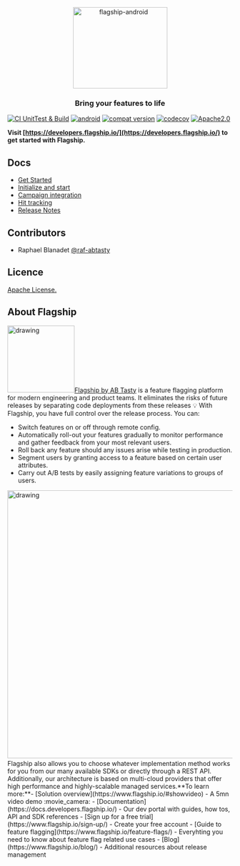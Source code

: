 <p align="center">

<img  src="https://mk0abtastybwtpirqi5t.kinstacdn.com/wp-content/uploads/picture-solutions-persona-product-flagship.jpg"  width="211"  height="182"  alt="flagship-android"  />

</p>

<h3 align="center">Bring your features to life</h3>

[![CI UnitTest & Build](https://github.com/flagship-io/flagship-android/actions/workflows/ci-unitest-build.yml/badge.svg)](https://github.com/flagship-io/flagship-android/actions/workflows/ci-unitest-build.yml)
[![android](https://img.shields.io/badge/Android-api%2021%2B-blue.svg)]()
[![compat version](https://img.shields.io/badge/Android%20compat%20version-16%2B-blue.svg)]()
[![codecov](https://codecov.io/gh/flagship-io/flagship-android/branch/master/graph/badge.svg?token=QSZQCfdi39)](https://codecov.io/gh/flagship-io/flagship-android)
[![Apache2.0](https://img.shields.io/badge/License-Apache%202.0-blue.svg)](http://www.apache.org/licenses/LICENSE-2.0)


**Visit [https://developers.flagship.io/](https://developers.flagship.io/) to get started with Flagship.**

## Docs

- [Get Started](https://docs.developers.flagship.io/docs/android-v3)
- [Initialize and start](https://docs.developers.flagship.io/docs/android-v3#getting-started)
- [Campaign integration](https://docs.developers.flagship.io/docs/android-v3#managing-visitor-campaigns-and-their-flags)
- [Hit tracking](https://docs.developers.flagship.io/docs/android-v3#hit-tracking)
- [Release Notes](https://docs.developers.flagship.io/docs/android-sdk)


## Contributors

- Raphael Blanadet [@raf-abtasty](https://github.com/raf-abtasty)

## Licence

[Apache License.](https://github.com/flagship-io/flagship-android/blob/master/LICENSE)

## About Flagship
​
<img src="https://www.flagship.io/wp-content/uploads/Flagship-horizontal-black-wake-AB.png" alt="drawing" width="150"/>
​
[Flagship by AB Tasty](https://www.flagship.io/) is a feature flagging platform for modern engineering and product teams. It eliminates the risks of future releases by separating code deployments from these releases :bulb: With Flagship, you have full control over the release process. You can:
​
- Switch features on or off through remote config.
- Automatically roll-out your features gradually to monitor performance and gather feedback from your most relevant users.
- Roll back any feature should any issues arise while testing in production.
- Segment users by granting access to a feature based on certain user attributes.
- Carry out A/B tests by easily assigning feature variations to groups of users.
​
<img src="https://www.flagship.io/wp-content/uploads/demo-setup.png" alt="drawing" width="600"/>
​
Flagship also allows you to choose whatever implementation method works for you from our many available SDKs or directly through a REST API. Additionally, our architecture is based on multi-cloud providers that offer high performance and highly-scalable managed services.
​
**To learn more:**
​
- [Solution overview](https://www.flagship.io/#showvideo) - A 5mn video demo :movie_camera:
- [Documentation](https://docs.developers.flagship.io/) - Our dev portal with guides, how tos, API and SDK references
- [Sign up for a free trial](https://www.flagship.io/sign-up/) - Create your free account
- [Guide to feature flagging](https://www.flagship.io/feature-flags/) - Everyhting you need to know about feature flag related use cases
- [Blog](https://www.flagship.io/blog/) - Additional resources about release management
